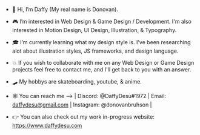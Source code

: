 - 🧝 Hi, I’m Daffy (My real name is Donovan).
- 🎮 I’m interested in Web Design & Game Design / Development. I'm also interested in Motion Design, UI Design, Illustration, & Typography.
- 🎓 I’m currently learning what my design style is. I've been researching alot about illustration styles, JS frameworks, and design language.
- 💥 If you wish to collaborate with me on any Web Design or Game Design projects feel free to contact me, and I'll get back to you with an answer.
- 🛹 My hobbys are skateboarding, youtube, & anime.
- 🕸️ You can reach me --> | Discord: @DaffyDesu#1972 | Email: daffydesu@gmail.com | Instagram: @donovanbruhson |

- 👉 You can also check out my work in-progress website: https://www.daffydesu.com

